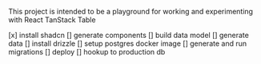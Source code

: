 This project is intended to be a playground for working and experimenting with React TanStack Table  

[x] install shadcn 
[] generate components 
[] build data model 
[] generate data 
[] install drizzle 
[] setup postgres docker image 
[] generate and run migrations 
[] deploy 
[] hookup to production db 